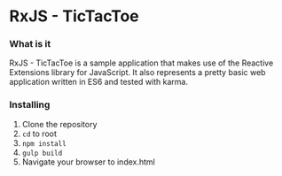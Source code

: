 # RxJS - TicTacToe

### What is it
RxJS - TicTacToe is a sample application that makes use of the Reactive Extensions library for JavaScript. It also represents a pretty basic web application written in ES6 and tested with karma.

### Installing
1. Clone the repository
2. `cd` to root
3. `npm install`
4. `gulp build`
5. Navigate your browser to index.html
